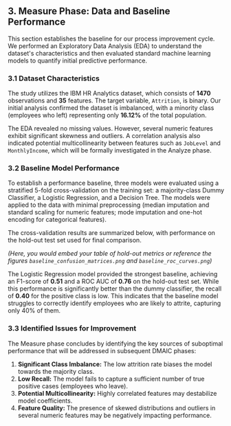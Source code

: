 ## 3. Measure Phase: Data and Baseline Performance

This section establishes the baseline for our process improvement cycle. We performed an Exploratory Data Analysis (EDA) to understand the dataset's characteristics and then evaluated standard machine learning models to quantify initial predictive performance.

### 3.1 Dataset Characteristics

The study utilizes the IBM HR Analytics dataset, which consists of **1470** observations and **35** features. The target variable, `Attrition`, is binary. Our initial analysis confirmed the dataset is imbalanced, with a minority class (employees who left) representing only **16.12%** of the total population.

The EDA revealed no missing values. However, several numeric features exhibit significant skewness and outliers. A correlation analysis also indicated potential multicollinearity between features such as `JobLevel` and `MonthlyIncome`, which will be formally investigated in the Analyze phase.

### 3.2 Baseline Model Performance

To establish a performance baseline, three models were evaluated using a stratified 5-fold cross-validation on the training set: a majority-class Dummy Classifier, a Logistic Regression, and a Decision Tree. The models were applied to the data with minimal preprocessing (median imputation and standard scaling for numeric features; mode imputation and one-hot encoding for categorical features).

The cross-validation results are summarized below, with performance on the hold-out test set used for final comparison.

*(Here, you would embed your table of hold-out metrics or reference the figures `baseline_confusion_matrices.png` and `baseline_roc_curves.png`)*

The Logistic Regression model provided the strongest baseline, achieving an F1-score of **0.51** and a ROC AUC of **0.76** on the hold-out test set. While this performance is significantly better than the dummy classifier, the recall of **0.40** for the positive class is low. This indicates that the baseline model struggles to correctly identify employees who are likely to attrite, capturing only 40% of them.

### 3.3 Identified Issues for Improvement

The Measure phase concludes by identifying the key sources of suboptimal performance that will be addressed in subsequent DMAIC phases:
1.  **Significant Class Imbalance:** The low attrition rate biases the model towards the majority class.
2.  **Low Recall:** The model fails to capture a sufficient number of true positive cases (employees who leave).
3.  **Potential Multicollinearity:** Highly correlated features may destabilize model coefficients.
4.  **Feature Quality:** The presence of skewed distributions and outliers in several numeric features may be negatively impacting performance.